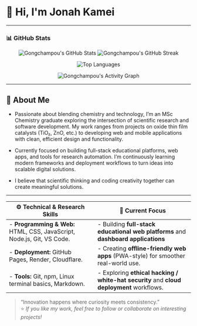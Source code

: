# 👋 Hi, I'm Jonah Kamei  
---
### 📊 GitHub Stats

<p align="center">
  <img src="https://github-readme-stats.vercel.app/api?username=Gongchampou&show_icons=true&theme=radical&hide_border=true" alt="Gongchampou's GitHub Stats" />
  <img src="https://github-readme-streak-stats.herokuapp.com/?user=Gongchampou&theme=radical&hide_border=true" alt="Gongchampou's GitHub Streak" />
</p>

<p align="center">
  <img src="https://github-readme-stats.vercel.app/api/top-langs/?username=Gongchampou&layout=compact&theme=radical&hide_border=true" alt="Top Languages" />
</p>
<p align="center">
  <img src="https://github-readme-activity-graph.vercel.app/graph?username=Gongchampou&theme=radical&hide_border=true" alt="Gongchampou's Activity Graph" />
</p>


---

## 🔹 About Me  
- Passionate about blending chemistry and technology, I’m an MSc Chemistry graduate exploring the intersection of scientific research and software development. My work ranges from projects on oxide thin film catalysts (TiO₂, ZnO, etc.) to developing web and mobile applications with clean, efficient design and functionality.

- Currently focused on building full-stack educational platforms, web apps, and tools for research automation. I’m continuously learning modern frameworks and deployment workflows to turn ideas into scalable digital solutions.
- I believe that scientific thinking and coding creativity together can create meaningful solutions.  
---  
|⚙️ Technical & Research Skills|🚀 Current Focus|
|-----------------------|----------------------------------|
|- **Programming & Web:** HTML, CSS, JavaScript, Node.js, Git, VS Code.  | - Building **full-stack educational web platforms** and **dashboard applications**   |
|- **Deployment:** GitHub Pages, Render, Cloudflare.  |  - Creating **offline-friendly web apps** (PWA-style) for smoother real-world use.    |
|- **Tools:** Git, npm, Linux terminal basics, Markdown.  | - Exploring **ethical hacking / white-hat security** and **cloud deployment** workflows.  |


> “Innovation happens where curiosity meets consistency.”  
⭐️ *If you like my work, feel free to follow or collaborate on interesting projects!*
